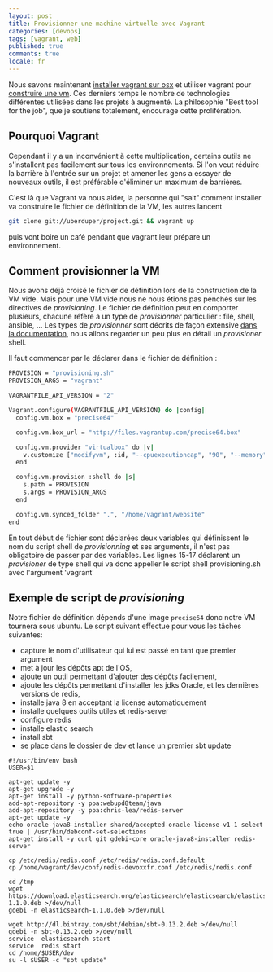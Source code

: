 ```yaml
---
layout: post
title: Provisionner une machine virtuelle avec Vagrant
categories: [devops]
tags: [vagrant, web]
published: true
comments: true
locale: fr
---
```


Nous savons maintenant [installer vagrant sur osx](/2014/04/07/installer_vagrant_sur_osx/) et utiliser vagrant pour [construire une vm](/2014/04/09/construire-une-machine-virtuelle-Vagrant/). Ces derniers temps le nombre de technologies différentes utilisées dans les projets à augmenté. La philosophie "Best tool for the job", que je soutiens totalement, encourage cette prolifération.

Pourquoi Vagrant
-------

Cependant il y a un inconvénient à cette multiplication, certains outils ne s'installent pas facilement sur tous les environnements. Si l'on veut réduire la barrière à l'entrée sur un projet et amener les gens a essayer de nouveaux outils, il est préférable d'éliminer un maximum de barrières.

C'est là que Vagrant va nous aider, la personne qui "sait" comment installer va construire le fichier de définition de la VM, les autres lancent

```bash
git clone git://uberduper/project.git && vagrant up
```

puis vont boire un café pendant que vagrant leur prépare un environnement.

Comment provisionner la VM
--------

Nous avons déjà croisé le fichier de définition lors de la construction de la VM vide. Mais pour une VM vide nous ne nous étions pas penchés sur les directives de _provisioning_. Le fichier de définition peut en comporter plusieurs, chacune réfère a un type de _provisionner_ particulier : file, shell, ansible, ... Les types de _provisionner_ sont décrits de façon extensive [dans la documentation](http://docs.vagrantup.com/v2/provisioning/index.html), nous allons regarder un peu plus en détail un _provisioner_ shell.

Il faut commencer par le déclarer dans le fichier de définition :

```bash
PROVISION = "provisioning.sh"
PROVISION_ARGS = "vagrant"

VAGRANTFILE_API_VERSION = "2"

Vagrant.configure(VAGRANTFILE_API_VERSION) do |config|
  config.vm.box = "precise64"

  config.vm.box_url = "http://files.vagrantup.com/precise64.box"

  config.vm.provider "virtualbox" do |v|
    v.customize ["modifyvm", :id, "--cpuexecutioncap", "90", "--memory", "2048"]
  end

  config.vm.provision :shell do |s|
    s.path = PROVISION
    s.args = PROVISION_ARGS
  end

  config.vm.synced_folder ".", "/home/vagrant/website"  
end
```

En tout début de fichier sont déclarées deux variables qui définissent le nom du script shell de _provisionning_ et ses arguments, il n'est pas obligatoire de passer par des variables. Les lignes 15-17 déclarent un _provisioner_ de type shell qui va donc appeller le script shell provisioning.sh avec l'argument 'vagrant'

Exemple de script de _provisioning_
----------

Notre fichier de définition dépends d'une image `precise64` donc notre VM tournera sous ubuntu. Le script suivant effectue pour vous les tâches suivantes:

- capture le nom d'utilisateur qui lui est passé en tant que premier argument
- met à jour les dépôts apt de l'OS,
- ajoute un outil permettant d'ajouter des dépôts facilement,
- ajoute les dépôts permettant d'installer les jdks Oracle, et les dernières versions de redis,
- installe java 8 en acceptant la license automatiquement
- installe quelques outils utiles et redis-server
- configure redis
- installe elastic search
- install sbt
- se place dans le dossier de dev et lance un premier sbt update

```bash|linenos
#!/usr/bin/env bash
USER=$1

apt-get update -y
apt-get upgrade -y
apt-get install -y python-software-properties
add-apt-repository -y ppa:webupd8team/java
add-apt-repository -y ppa:chris-lea/redis-server
apt-get update -y
echo oracle-java8-installer shared/accepted-oracle-license-v1-1 select true | /usr/bin/debconf-set-selections
apt-get install -y curl git gdebi-core oracle-java8-installer redis-server

cp /etc/redis/redis.conf /etc/redis/redis.conf.default
cp /home/vagrant/dev/conf/redis-devoxxfr.conf /etc/redis/redis.conf

cd /tmp
wget https://download.elasticsearch.org/elasticsearch/elasticsearch/elasticsearch-1.1.0.deb >/dev/null
gdebi -n elasticsearch-1.1.0.deb >/dev/null

wget http://dl.bintray.com/sbt/debian/sbt-0.13.2.deb >/dev/null
gdebi -n sbt-0.13.2.deb >/dev/null
service  elasticsearch start
service  redis start
cd /home/$USER/dev
su -l $USER -c "sbt update"
```
